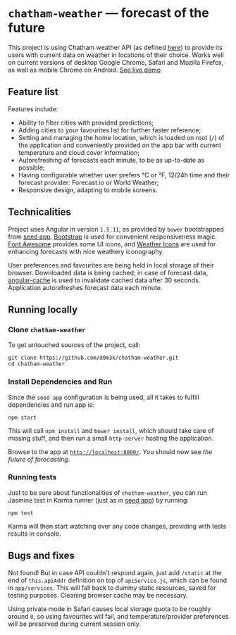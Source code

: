 # `chatham-weather` — forecast of the future

This project is using Chatham weather API (as defined [here][api]) to provide its users with current data on weather in locations of their choice. Works well on current versions of desktop Google Chrome, Safari and Mozilla Firefox, as well as mobile Chrome on Android. [See live demo][demo]

## Feature list

Features include:
* Ability to filter cities with provided predictions;
* Adding cities to your favourites list for further faster reference;
* Setting and managing the home location, which is loaded on root (`/`) of the application and conveniently provided on the app bar with current temperature and cloud cover information;
* Autorefreshing of forecasts each minute, to be as up-to-date as possible;
* Having configurable whether user prefers °C or °F, 12/24h time and their forecast provider: Forecast.io or World Weather;
* Responsive design, adapting to mobile screens.

## Technicalities

Project uses Angular in version `1.5.11`, as provided by `bower` bootstrapped from [seed app][seed]. [Bootstrap][bootstrap] is used for convenient responsiveness magic. [Font Awesome][fa] provides some UI icons, and [Weather Icons][weather-icons] are used for enhancing forecasts with nice weathery iconography.

User preferences and favourites are being held in local storage of their browser. Downloaded data is being cached; in case of forecast data, [angular-cache] is used to invalidate cached data after 30 seconds. Application autorefreshes forecast data each minute.

## Running locally

### Clone `chatham-weather`

To get untouched sources of the project, call:

```
git clone https://github.com/d0m3k/chatham-weather.git
cd chatham-weather
```

### Install Dependencies and Run

Since the `seed app` configuration is being used, all it takes to fulfill dependencies and run app is:

```
npm start
```
This will call `npm install` and `bower install`, which should take care of missing stuff, and then run a small `http-server` hosting the application.

Browse to the app at [`http://localhost:8000/`][localhost]. You should now see *the future of forecasting*.

### Running tests

Just to be sure about functionalities of `chatham-weather`, you can run Jasmine test in Karma runner (just as in [seed app][seed]) by running:

```
npm test
```
Karma will then start watching over any code changes, providing with tests results in console.

[demo]: http://dom3k.pl/chatham-weather/
[api]: https://github.com/Chatham/fe-test-task
[seed]: https://github.com/angular/angular-seed
[angular-cache]: https://github.com/jmdobry/angular-cache
[bootstrap]: https://getbootstrap.com/
[fa]: http://fontawesome.io/
[weather-icons]: https://erikflowers.github.io/weather-icons/
[localhost]: http://localhost:8000/

## Bugs and fixes

Not found! But in case API couldn't respond again, just add `/static` at the end of `this.apiAddr` definition on top of `apiService.js`, which can be found in `app/services`. This will fall back to dummy static resources, saved for testing purposes. Cleaning browser cache may be necessary.

Using private mode in Safari causes local storage quota to be roughly around `0`, so using favourites will fail, and temperature/provider preferences will be preserved during current session only.